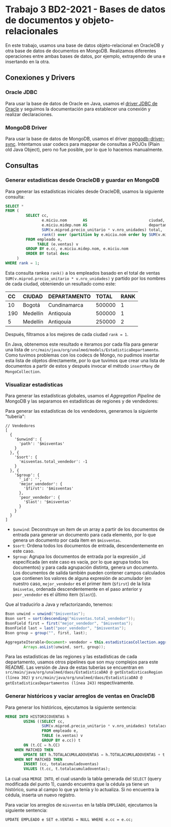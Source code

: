 # Trabajo 3 BD2-2021 - Bases de datos de documentos y objeto-relacionales

En este trabajo, usamos una base de datos objeto-relacional en OracleDB y otra base de datos de documentos en MongoDB.
Realizamos diferentes operaciones entre ambas bases de datos, por ejemplo, extrayendo de una e insertando en la otra.

## Conexiones y Drivers

### Oracle JDBC

Para usar la base de datos de Oracle en Java, usamos el [driver JDBC de Oracle](https://search.maven.org/artifact/com.oracle.database.jdbc/ojdbc11/21.1.0.0/jar) y seguimos la documentación para establecer una conexión y realizar declaraciones.

### MongoDB Driver

Para usar la base de datos de MongoDB, usamos el driver [mongodb-driver-sync](https://search.maven.org/artifact/org.mongodb/mongodb-driver-sync/3.10.1/jar). Intentamos usar codecs para mappear de consultas a POJOs (Plain old Java Object), pero no fue posible, por lo que lo hacemos manualmente.

## Consultas

### Generar estadísticas desde OracleDB y guardar en MongoDB

Para generar las estadísticas iniciales desde OracleDB, usamos la siguiente consulta:

```sql
SELECT *
FROM (
         SELECT cc,
                e.miciu.nom       AS                           ciudad,
                e.miciu.midep.nom AS                           departamento,
                SUM(v.miprod.precio_unitario * v.nro_unidades) total,
                rank() over (partition by e.miciu.nom order by SUM(v.miprod.precio_unitario * v.nro_unidades) desc) rank
         FROM empleado e,
              TABLE (e.ventas) v
         GROUP BY e.cc, e.miciu.midep.nom, e.miciu.nom
         ORDER BY total desc
     )
WHERE rank = 1;
```

Esta consulta rankea `rank()` a los empleados basado en el total de ventas `SUM(v.miprod.precio_unitario * v.nro_unidades)` y partido por los nombres de cada ciudad, obteniendo un resultado como este:

| CC | CIUDAD | DEPARTAMENTO | TOTAL | RANK |
| :--- | :--- | :--- | :--- | :--- |
| 10 | Bogotá | Cundinamarca | 500000 | 1 |
| 190 | Medellín | Antiqouia | 500000 | 1 |
| 5 | Medellín | Antiqouia | 250000 | 2 |

Después, filtramos a los mejores de cada ciudad `rank = 1`.

En Java, obtenemos este resultado e iteramos por cada fila para generar una lista de `src/main/java/org/unalmed/models/EstadisticaDepartamento`. Como tuvimos problemas con los codecs de Mongo, no pudimos insertar esta lista de objetos directamente, por lo que tuvimos que crear una lista de documentos a partir de estos y después invocar el método `insertMany` de `MongoCollection`.

### Visualizar estadísticas

Para generar las estadísticas globales, usamos el _Aggregation Pipeline_ de MongoDB y las separamos en estadísticas de regiones y de vendedores:

Para generar las estadísticas de los vendedores, generamos la siguiente "tubería":

```node
// Vendedores
[
  {
    '$unwind': {
      'path': '$misventas'
    }
  }, {
    '$sort': {
      'misventas.total_vendedor': -1
    }
  }, {
    '$group': {
      '_id': '', 
      'mejor_vendedor': {
        '$first': '$misventas'
      }, 
      'peor_vendedor': {
        '$last': '$misventas'
      }
    }
  }
]
```

- `$unwind`: Deconstruye un item de un array a partir de los documentos de entrada para generar un documento para cada elemento, por lo que genera un documento por cada item en `$misventas`.
- `$sort`: Ordena todos los documentos de entrada, descendentemente en este caso.
- `$group`: Agrupa los documentos de entrada por la expresión _id especificada (en este caso es vacía, por lo que agrupa todos los documentos) y para cada agrupación distinta, genera un documento. Los documentos de salida también pueden contener campos calculados que contienen los valores de alguna expresión de acumulador (en nuestro caso, `mejor_vendedor` es el primer item (`$first`) de la lista `$misvetas`, ordenada descendentemente en el paso anterior y `peor_vendedor` es el último item (`$last`)).

Que al traducirlo a Java y refactorizando, tenemos:

```java
Bson unwind = unwind("$misventas");
Bson sort = sort(descending("misventas.total_vendedor"));
BsonField first = first("mejor_vendedor", "$misventas");
BsonField last = last("peor_vendedor", "$misventas");
Bson group = group("", first, last);

AggregateIterable<Document> vendedor = this.estadisticasCollection.aggregate(
        Arrays.asList(unwind, sort, group));
```

Para las estadísticas de las regiones y las estadísticas de cada departamento, usamos otros pipelines que son muy complejos para este README. Las versión de Java de estas tuberías se encuentran en `src/main/java/org/unalmed/daos/EstadisticaDAO @ getEstadisticasRegion (línea 302)` y `src/main/java/org/unalmed/daos/EstadisticaDAO @ getEstadisticasDepartamentos (línea 243)` respectivamente. 

### Generar históricos y vaciar arreglos de ventas en OracleDB

Para generar los históricos, ejecutamos la siguiente sentencia:

```sql
MERGE INTO HISTORICOVENTAS h
        USING ((SELECT cc,
                SUM(v.miprod.precio_unitario * v.nro_unidades) totalacumuladoventas
                FROM empleado e,
                TABLE (e.ventas) v
                GROUP BY e.cc)) t
        ON (t.CC = h.CC)
    WHEN MATCHED THEN
        UPDATE SET h.TOTALACUMULADOVENTAS = h.TOTALACUMULADOVENTAS + t.totalacumuladoventas
    WHEN NOT MATCHED THEN
        INSERT (cc, totalacumuladoventas)
        VALUES (t.cc, t.totalacumuladoventas);
```

La cual usa `MERGE INTO`, el cual usando la tabla generada del `SELECT` (query modificada del punto 1), cuando encuentra que la cédula ya tiene un histórico, suma al campo lo que ya tenía y lo actualiza. Si no encuentra la cédula, inserta un nuevo registro.

Para vaciar los arreglos de `misventas` en la tabla `EMPLEADO`, ejecutamos la siguiente sentencia:

`UPDATE EMPLEADO e SET e.VENTAS = NULL WHERE e.cc = e.cc;`

